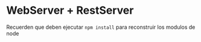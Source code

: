 # WebServer + RestServer

Recuerden que deben ejecutar ``` npm install ``` para reconstruir los modulos de node